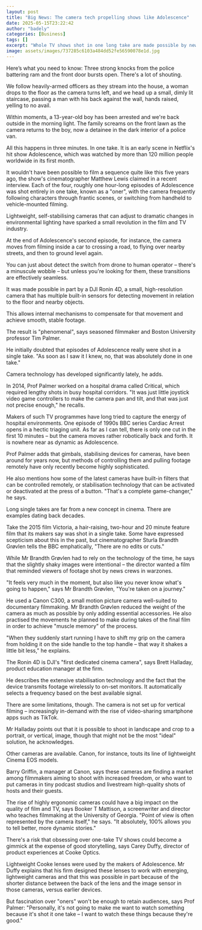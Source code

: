 ```yaml
---
layout: post
title: "Big News: The camera tech propelling shows like Adolescence"
date: 2025-05-15T23:22:42
author: "badely"
categories: [Business]
tags: []
excerpt: "Whole TV shows shot in one long take are made possible by new lightweight cameras."
image: assets/images/737285c6103a484dd52fe56590078e1d.jpg
---
```


Here’s what you need to know: Three strong knocks from the police battering ram and the front door bursts open. There's a lot of shouting.

We follow heavily-armed officers as they stream into the house, a woman drops to the floor as the camera turns left, and we head up a small, dimly lit staircase, passing a man with his back against the wall, hands raised, yelling to no avail.

Within moments, a 13-year-old boy has been arrested and we're back outside in the morning light. The family screams on the front lawn as the camera returns to the boy, now a detainee in the dark interior of a police van.

All this happens in three minutes. In one take. It is an early scene in Netflix's hit show Adolescence, which was watched by more than 120 million people worldwide in its first month.

It wouldn't have been possible to film a sequence quite like this five years ago, the show's cinematographer Matthew Lewis claimed in a recent interview. Each of the four, roughly one hour-long episodes of Adolescence was shot entirely in one take, known as a "oner", with the camera frequently following characters through frantic scenes, or switching from handheld to vehicle-mounted filming.

Lightweight, self-stabilising cameras that can adjust to dramatic changes in environmental lighting have sparked a small revolution in the film and TV industry.

At the end of Adolescence's second episode, for instance, the camera moves from filming inside a car to crossing a road, to flying over nearby streets, and then to ground level again.

You can just about detect the switch from drone to human operator – there's a minuscule wobble – but unless you're looking for them, these transitions are effectively seamless.

It was made possible in part by a DJI Ronin 4D, a small, high-resolution camera that has multiple built-in sensors for detecting movement in relation to the floor and nearby objects.

This allows internal mechanisms to compensate for that movement and achieve smooth, stable footage.

The result is "phenomenal", says seasoned filmmaker and Boston University professor Tim Palmer.

He initially doubted that episodes of Adolescence really were shot in a single take. "As soon as I saw it I knew, no, that was absolutely done in one take."

Camera technology has developed significantly lately, he adds.

In 2014, Prof Palmer worked on a hospital drama called Critical, which required lengthy shots in busy hospital corridors. "It was just little joystick video game controllers to make the camera pan and tilt, and that was just not precise enough," he recalls.

Makers of such TV programmes have long tried to capture the energy of hospital environments. One episode of 1990s BBC series Cardiac Arrest opens in a hectic triaging unit. As far as I can tell, there is only one cut in the first 10 minutes – but the camera moves rather robotically back and forth. It is nowhere near as dynamic as Adolescence.

Prof Palmer adds that gimbals, stabilising devices for cameras, have been around for years now, but methods of controlling them and pulling footage remotely have only recently become highly sophisticated.

He also mentions how some of the latest cameras have built-in filters that can be controlled remotely, or stabilisation technology that can be activated or deactivated at the press of a button. "That's a complete game-changer," he says.

Long single takes are far from a new concept in cinema. There are examples dating back decades.

Take the 2015 film Victoria, a hair-raising, two-hour and 20 minute feature film that its makers say was shot in a single take. Some have expressed scepticism about this in the past, but cinematographer Sturla Brandth Grøvlen tells the BBC emphatically, "There are no edits or cuts."

While Mr Brandth Grøvlen had to rely on the technology of the time, he says that the slightly shaky images were intentional – the director wanted a film that reminded viewers of footage shot by news crews in warzones.

"It feels very much in the moment, but also like you never know what's going to happen," says Mr Brandth Grøvlen, "You're taken on a journey."

He used a Canon C300, a small motion picture camera well-suited to documentary filmmaking. Mr Brandth Grøvlen reduced the weight of the camera as much as possible by only adding essential accessories. He also practised the movements he planned to make during takes of the final film in order to achieve "muscle memory" of the process.

"When they suddenly start running I have to shift my grip on the camera from holding it on the side handle to the top handle – that way it shakes a little bit less," he explains.

The Ronin 4D is DJI's "first dedicated cinema camera", says Brett Halladay, product education manager at the firm.

He describes the extensive stabilisation technology and the fact that the device transmits footage wirelessly to on-set monitors. It automatically selects a frequency based on the best available signal.

There are some limitations, though. The camera is not set up for vertical filming – increasingly in-demand with the rise of video-sharing smartphone apps such as TikTok.

Mr Halladay points out that it is possible to shoot in landscape and crop to a portrait, or vertical, image, though that might not be the most "ideal" solution, he acknowledges.

Other cameras are available. Canon, for instance, touts its line of lightweight Cinema EOS models.

Barry Griffin, a manager at Canon, says these cameras are finding a market among filmmakers aiming to shoot with increased freedom, or who want to put cameras in tiny podcast studios and livestream high-quality shots of hosts and their guests.

The rise of highly ergonomic cameras could have a big impact on the quality of film and TV, says Booker T Mattison, a screenwriter and director who teaches filmmaking at the University of Georgia. "Point of view is often represented by the camera itself," he says. "It absolutely, 100% allows you to tell better, more dynamic stories."

There's a risk that obsessing over one-take TV shows could become a gimmick at the expense of good storytelling, says Carey Duffy, director of product experiences at Cooke Optics.

Lightweight Cooke lenses were used by the makers of Adolescence. Mr Duffy explains that his firm designed these lenses to work with emerging, lightweight cameras and that this was possible in part because of the shorter distance between the back of the lens and the image sensor in those cameras, versus earlier devices.

But fascination over "oners" won't be enough to retain audiences, says Prof Palmer: "Personally, it's not going to make me want to watch something because it's shot it one take – I want to watch these things because they're good."

